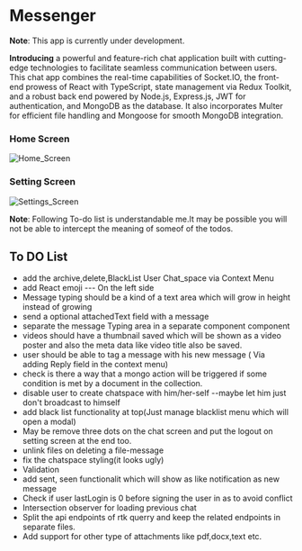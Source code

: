 # Messenger
**Note**: This app is currently under development.

**Introducing** a powerful and feature-rich chat application built with cutting-edge technologies to facilitate seamless communication between users. This chat app combines the real-time capabilities of Socket.IO, the front-end prowess of React with TypeScript, state management via Redux Toolkit, and a robust back end powered by Node.js, Express.js, JWT for authentication, and MongoDB as the database. It also incorporates Multer for efficient file handling and Mongoose for smooth MongoDB integration.


### Home Screen
![Home_Screen](https://firebasestorage.googleapis.com/v0/b/mern-app-61a6f.appspot.com/o/Messenger%2FHome_Screen.png?alt=media&token=99a0e51c-58e0-457d-8a41-52beb10c53ce)

### Setting Screen
![Settings_Screen](https://firebasestorage.googleapis.com/v0/b/mern-app-61a6f.appspot.com/o/Messenger%2FSetting_Screen.png?alt=media&token=0d13e249-aaaf-4571-b3e8-726bc9d220b1)


**Note**: Following To-do list is understandable me.It may be possible you will not be able to intercept the meaning of someof of the todos.
## To DO List
- add the archive,delete,BlackList User Chat_space via Context Menu
- add React emoji --- On the left side
- Message typing should be a kind of a text area which will grow in height instead of growing
- send a optional attachedText field with a message
- separate the message Typing area in a separate component component
- videos should have a thumbnail saved which will be shown as a video poster and also the meta data like video title also be saved.
- user should be able to tag a message with his new message ( Via adding Reply field in the context menu)
- check is there a way that a mongo action will be triggered if some condition is met by a document in the collection.
- disable user to create chatspace with him/her-self --maybe let him just don't broadcast to himself
- add black list functionality at top(Just manage blacklist menu which will open a modal)
- May be remove three dots on the chat screen and put the logout on setting screen at the end too.
- unlink files on deleting a file-message
- fix the chatspace styling(it looks ugly)
- Validation
- add sent, seen functionalit which will show as like notification as new message
- Check if user lastLogin is 0 before signing the user in as to avoid conflict
- Intersection observer for loading previous chat
- Split the api endpoints of rtk querry and keep the related endpoints in separate files.
- Add support for other type of attachments like pdf,docx,text etc.